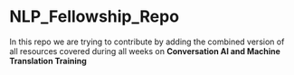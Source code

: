 # NLP_Fellowship_Repo
In this repo we are trying to contribute by adding the combined version of all resources covered during all weeks on **Conversation AI and Machine Translation Training**
